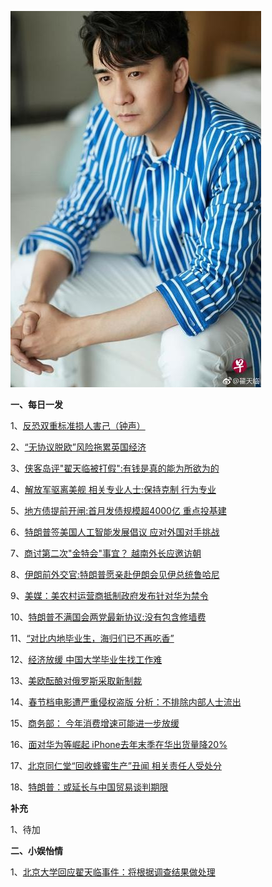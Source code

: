    ![02_13](.\02_13.jpg)



**一、每日一发**

1、[反恐双重标准损人害己（钟声）](http://paper.people.com.cn/rmrb/html/2019-02/13/nw.D110000renmrb_20190213_3-03.htm)

2、[“无协议脱欧”风险拖累英国经济](http://paper.people.com.cn/rmrb/html/2019-02/13/nw.D110000renmrb_20190213_2-16.htm)

3、[侠客岛评"翟天临被打假":有钱是真的能为所欲为的](https://news.163.com/19/0213/02/E7S2RH480001875P.html)

4、[解放军驱离美舰 相关专业人士:保持克制 行为专业](https://news.163.com/19/0212/16/E7R02S890001875N.html)

5、[地方债提前开闸:首月发债规模超4000亿 重点投基建](https://news.163.com/19/0210/22/E7MGD6S70001875N.html)

6、[特朗普签美国人工智能发展倡议 应对外国对手挑战](https://news.163.com/19/0212/15/E7QU6A2P0001875O.html)

7、[商讨第二次"金特会"事宜？ 越南外长应邀访朝](https://news.163.com/19/0212/16/E7R2138C0001899N.html)

8、[伊朗前外交官:特朗普愿亲赴伊朗会见伊总统鲁哈尼](https://news.163.com/19/0213/00/E7RTPIJ700018AOQ.html)

9、[美媒：美农村运营商抵制政府发布针对华为禁令](https://news.163.com/19/0213/00/E7RTUIQO00018AOQ.html)

10、[特朗普不满国会两党最新协议:没有包含修墙费](https://news.163.com/19/0213/02/E7S3JRNF0001875O.html)

11、[“对比内地毕业生，海归们已不再吃香”](https://news.ifeng.com/c/7kEt7KpWtrg)

12、[经济放缓 中国大学毕业生找工作难](http://www.ftchinese.com/premium/001081422?exclusive)

13、[美欧酝酿对俄罗斯采取新制裁](http://www.ftchinese.com/story/001081432)

14、[春节档电影遭严重侵权盗版 分析：不排除内部人士流出](https://www.zaobao.com/finance/china/story20190213-931439)

15、[商务部： 今年消费增速可能进一步放缓](https://www.zaobao.com/finance/china/story20190213-931444)

16、[面对华为等崛起 iPhone去年末季在华出货量降20%](https://www.zaobao.com/finance/china/story20190212-931156)

17、[北京同仁堂“回收蜂蜜生产”丑闻 相关责任人受处分](https://www.zaobao.com/news/china/story20190213-931373)

18、[特朗普：或延长与中国贸易谈判期限](https://www.zaobao.com/realtime/world/story20190213-931465)



**补充**

1、待加



**二、小娱怡情**

1、[北京大学回应翟天临事件：将根据调查结果做处理](http://news.67.com/heise/2019/02/12/937207.html)